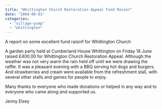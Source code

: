 ```yaml
---
title: "Whittington Church Restoration Appeal Fund Raiser"
date: "2004-08-01"
categories: 
  - "village-pump"
  - "whittington"
---
```


A report on some excellent fund raisinf for Whittington Church

A garden party held at Cumberland House Whittington on Friday 18 June raised £400.00 for Whittington Church Restoration Appeal. Although the weather was not very warm the rain held off until we were drawing the raffle. It was a pleasant evening with a BBQ serving hot dogs and burgers. And strawberries and cream were available from the refreshment stall, with several other stalls and games for people to enjoy.

Many thanks to everyone who made donations or helped in any way and to everyone who came along and supported us.

Jenny Elsey
